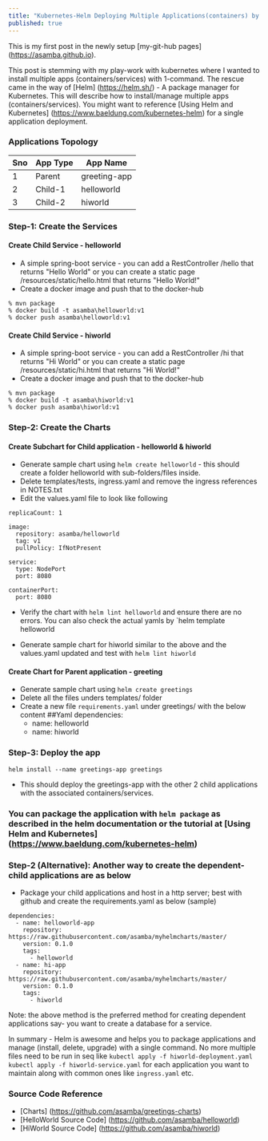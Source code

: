 ```yaml
---
title: "Kubernetes-Helm Deploying Multiple Applications(containers) by Subcharts"
published: true
---
```


This is my first post in the newly setup [my-git-hub pages] (https://asamba.github.io). 

This post is stemming with my play-work with kubernetes where I wanted to install multiple apps (containers/services) with 1-command.
The rescue came in the way of [Helm] (https://helm.sh/) - A package manager for Kubernetes. This will describe how to install/manage
multiple apps (containers/services). You might want to reference [Using Helm and Kubernetes] (https://www.baeldung.com/kubernetes-helm) for a single application deployment.
 
### Applications Topology

| Sno | App Type | App Name |
| -------- | ------- | ------- | 
| 1 | Parent | greeting-app |
| 2 | Child-1 | helloworld |
| 3 | Child-2 | hiworld |


### Step-1: Create the Services

#### Create Child Service - helloworld 
* A simple spring-boot service - you can add a RestController /hello that returns "Hello World" or you can create a static page /resources/static/hello.html that returns "Hello World!"
* Create a docker image and push that to the docker-hub
```
% mvn package
% docker build -t asamba\helloworld:v1 
% docker push asamba\helloworld:v1
```

#### Create Child Service - hiworld 
* A simple spring-boot service - you can add a RestController /hi that returns "Hi World" or you can create a static page /resources/static/hi.html that returns "Hi World!"
* Create a docker image and push that to the docker-hub
```
% mvn package
% docker build -t asamba\hiworld:v1 
% docker push asamba\hiworld:v1
```

### Step-2: Create the Charts

#### Create Subchart for Child application - helloworld & hiworld
* Generate sample chart using ```helm create helloworld``` - this should create a folder helloworld with sub-folders/files inside. 
* Delete templates/tests, ingress.yaml and remove the ingress references in NOTES.txt
* Edit the values.yaml file to look like following

```
replicaCount: 1

image:
  repository: asamba/helloworld
  tag: v1
  pullPolicy: IfNotPresent

service:
  type: NodePort
  port: 8080

containerPort:
  port: 8080

```

* Verify the chart with `helm lint helloworld` and ensure there are no errors. You can also check the actual yamls by `helm template helloworld

* Generate sample chart for hiworld similar to the above and the values.yaml updated and test with `helm lint hiworld` 

#### Create Chart for Parent application - greeting
* Generate sample chart using `helm create greetings` 
* Delete all the files unders templates/ folder
* Create a new file `requirements.yaml` under greetings/ with the below content
##Yaml
dependencies:
  - name: helloworld
  - name: hiworld

### Step-3: Deploy the app

`helm install --name greetings-app greetings`

* This should deploy the greetings-app with the other 2 child applications with the associated containers/services.

### You can package the application with `helm package` as described in the helm documentation or the tutorial at [Using Helm and Kubernetes] (https://www.baeldung.com/kubernetes-helm)
 
### Step-2 (Alternative): Another way to create the dependent-child applications are as below
* Package your child applications and host in a http server; best with github and create the requirements.yaml as below (sample)

```
dependencies:
  - name: helloworld-app
    repository: https://raw.githubusercontent.com/asamba/myhelmcharts/master/
    version: 0.1.0
    tags:
      - helloworld
  - name: hi-app
    repository: https://raw.githubusercontent.com/asamba/myhelmcharts/master/
    version: 0.1.0
    tags:
      - hiworld
```

Note: the above method is the preferred method for creating dependent applications say- you want to create a database for a service.

In summary - Helm is awesome and helps you to package applications and manage (install, delete, upgrade) with a single command. No more multiple files need to be run in seq like 
`kubectl apply -f hiworld-deployment.yaml` `kubectl apply -f hiworld-service.yaml` for each application you want to maintain along with common ones like `ingress.yaml` etc.

### Source Code Reference

* [Charts] (https://github.com/asamba/greetings-charts) 
* [HelloWorld Source Code] (https://github.com/asamba/helloworld)
* [HiWorld Source Code] (https://github.com/asamba/hiworld)
 